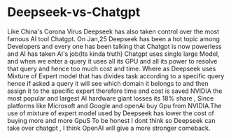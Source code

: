 # Deepseek-vs-Chatgpt

Like China's Corona Virus Deepseek has also taken control over the most famous AI tool Chatgpt. On Jan,25 Deepseek has been a hot topic among Developers and every one has been talking that Chatgpt is now powerless and AI has taken AI's job(Its kinda truth)
Chatgpt uses single large Model, and when we enter a query it uses all its GPU and all its power to resolve that query and hence too much cost and time.
Where as  Deepseek uses Mixture of Expert model that has divides task according to a specific query hence if asked a query it will see which domain it belongs to and then assign it to the specific expert therefore time and cost is saved
NVIDIA the most popular and largest AI hardware giant losses its 18% share , Since platforms like Microsoft and Google and openAi buy Gpu from NVIDIA.The use of mixture of expert model used by Deepseek has lower the cost of buying more and more GpuS
To be honest I dont think so Deepseek can take over chatgpt , I think OpenAI will give a more stronger comeback.
